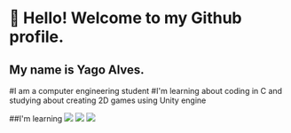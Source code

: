 # 👋 Hello! Welcome to my Github profile.
## My name is Yago Alves.

#I am a computer engineering student
#I'm learning about coding in C and studying about creating 2D games using Unity engine

##I'm learning
<img src="https://cdn.jsdelivr.net/gh/devicons/devicon@latest/icons/c/c-original.svg" /> 
            <img src="https://cdn.jsdelivr.net/gh/devicons/devicon@latest/icons/javascript/javascript-original.svg" /> 
            <img src="https://cdn.jsdelivr.net/gh/devicons/devicon@latest/icons/unity/unity-original-wordmark.svg" />
          

